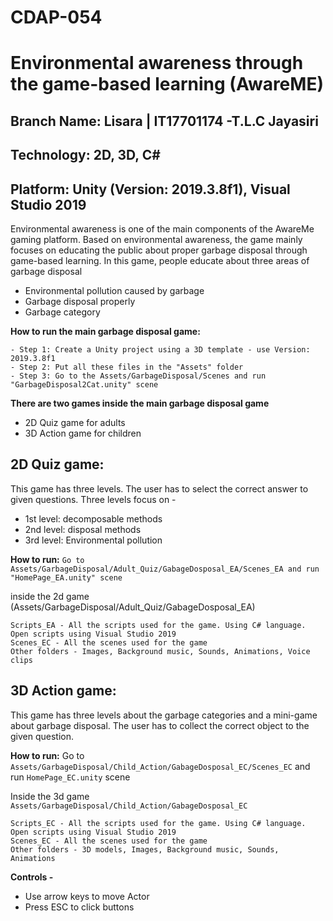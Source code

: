 # CDAP-054

# Environmental awareness through the game-based learning (AwareME)</h2>
## Branch Name: Lisara | IT17701174 -T.L.C Jayasiri
## Technology: 2D, 3D, C#
## Platform: Unity (Version: 2019.3.8f1), Visual Studio 2019 

Environmental awareness is one of the main components of the AwareMe gaming platform. Based on environmental awareness, the game mainly focuses on educating the public about proper garbage disposal through game-based learning. In this game, people educate about three areas of garbage disposal
- Environmental pollution caused by garbage
- Garbage disposal properly
- Garbage category

**How to run the main garbage disposal game:**
```
- Step 1: Create a Unity project using a 3D template - use Version: 2019.3.8f1 
- Step 2: Put all these files in the "Assets" folder 
- Step 3: Go to the Assets/GarbageDisposal/Scenes and run "GarbageDisposal2Cat.unity" scene
```
**There are two games inside the main garbage disposal game**
- 2D Quiz game for adults 
- 3D Action game for children

## 2D Quiz game: 
This game has three levels. The user has to select the correct answer to given questions. Three levels focus on -
- 1st level: decomposable methods
- 2nd level: disposal methods
- 3rd level: Environmental pollution

**How to run:** 
```Go to Assets/GarbageDisposal/Adult_Quiz/GabageDosposal_EA/Scenes_EA and run "HomePage_EA.unity" scene```

inside the 2d game (Assets/GarbageDisposal/Adult_Quiz/GabageDosposal_EA)
```
Scripts_EA - All the scripts used for the game. Using C# language. Open scripts using Visual Studio 2019
Scenes_EC - All the scenes used for the game
Other folders - Images, Background music, Sounds, Animations, Voice clips
```
## 3D Action game:
This game has three levels about the garbage categories and a mini-game about garbage disposal. The user has to collect the correct object to the given question. 

**How to run:**
Go to ```Assets/GarbageDisposal/Child_Action/GabageDosposal_EC/Scenes_EC``` and run ```HomePage_EC.unity``` scene

Inside the 3d game ``Assets/GarbageDisposal/Child_Action/GabageDosposal_EC``
```
Scripts_EC - All the scripts used for the game. Using C# language. Open scripts using Visual Studio 2019
Scenes_EC - All the scenes used for the game
Other folders - 3D models, Images, Background music, Sounds, Animations
```

**Controls -** 
- Use arrow keys to move Actor
- Press ESC to click buttons 
